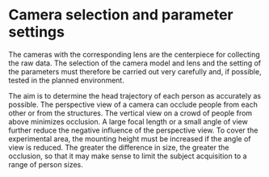 # Camera selection and parameter settings

The cameras with the corresponding lens are the centerpiece for collecting the raw data. The selection of the camera model and lens and the setting of the parameters must therefore be carried out very carefully and, if possible, tested in the planned environment. 

The aim is to determine the head trajectory of each person as accurately as possible. The perspective view of a camera can occlude people from each other or from the structures. The vertical view on a crowd of people from above minimizes occlusion. A large focal length or a small angle of view further reduce the negative influence of the perspective view. To cover the experimental area, the mounting height must be increased if the angle of view is reduced. The greater the difference in size, the greater the occlusion, so that it may make sense to limit the subject acquisition to a range of person sizes. 
